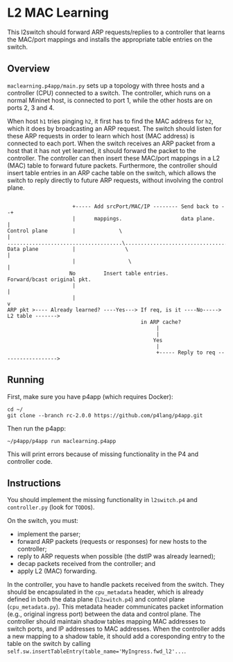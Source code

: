 # L2 MAC Learning

This l2switch should forward ARP requests/replies to a controller that learns
the MAC/port mappings and installs the appropriate table entries on the switch.

## Overview

`maclearning.p4app/main.py` sets up a topology with three hosts and a controller (CPU)
connected to a switch. The controller, which runs on a normal Mininet host, is
connected to port 1, while the other hosts are on ports 2, 3 and 4.

When host `h1` tries pinging `h2`, it first has to find the MAC address for
`h2`, which it does by broadcasting an ARP request. The switch should listen
for these ARP requests in order to learn which host (MAC address) is connected
to each port. When the switch receives an ARP packet from a host that it has
not yet learned, it should forward the packet to the controller. The controller
can then insert these MAC/port mappings in a L2 (MAC) table to forward future
packets. Furthermore, the controller should insert table entries in an ARP
cache table on the switch, which allows the switch to reply directly to future
ARP requests, without involving the control plane.
```
                   
                     +----- Add srcPort/MAC/IP -------- Send back to --+
                     |      mappings.                   data plane.    |
Control plane        |              \                                  |
.....................................\.................................................
Data plane           |                \                                |
                     |                 \                               |
                    No         Insert table entries.        Forward/bcast original pkt.
                     |                                                 |
                     |                                                 v
ARP pkt >---- Already learned? ----Yes---> If req, is it ----No-----> L2 table ------->
                                           in ARP cache?
                                                |
                                                |
                                               Yes
                                                |
                                                +----- Reply to req ------------------>
```

## Running

First, make sure you have p4app (which requires Docker):

    cd ~/
    git clone --branch rc-2.0.0 https://github.com/p4lang/p4app.git

Then run the p4app:

    ~/p4app/p4app run maclearning.p4app

This will print errors because of missing functionality in the P4 and
controller code.

## Instructions

You should implement the missing functionality in `l2switch.p4` and
`controller.py` (look for `TODO`s).

On the switch, you must:
- implement the parser;
- forward ARP packets (requests or responses) for new hosts to the controller;
- reply to ARP requests when possible (the dstIP was already learned);
- decap packets received from the controller; and
- apply L2 (MAC) forwarding.

In the controller, you have to handle packets received from the switch. They
should be encapsulated in the `cpu_metadata` header, which is already defined
in both the data plane (`l2switch.p4`) and control plane (`cpu_metadata.py`).
This metadata header communicates packet information (e.g., original ingress
port) between the data and control plane. The controller should maintain shadow
tables mapping MAC addresses to switch ports, and IP addresses to MAC addresses.
When the controller adds a new mapping to a shadow table, it should add a
coresponding entry to the table on the switch by calling
`self.sw.insertTableEntry(table_name='MyIngress.fwd_l2'...`.
